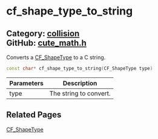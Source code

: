 [//]: # (This file is automatically generated by Cute Framework's docs parser.)
[//]: # (Do not edit this file by hand!)
[//]: # (See: https://github.com/RandyGaul/cute_framework/blob/master/samples/docs_parser.cpp)
[](../header.md ':include')

# cf_shape_type_to_string

Category: [collision](/api_reference?id=collision)  
GitHub: [cute_math.h](https://github.com/RandyGaul/cute_framework/blob/master/include/cute_math.h)  
---

Converts a [CF_ShapeType](/collision/cf_shapetype.md) to a C string.

```cpp
const char* cf_shape_type_to_string(CF_ShapeType type)
```

Parameters | Description
--- | ---
type | The string to convert.

## Related Pages

[CF_ShapeType](/collision/cf_shapetype.md)  
